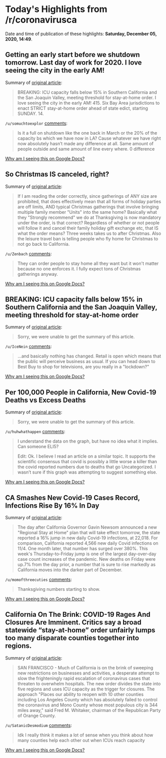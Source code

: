 # Today's Highlights from /r/coronavirusca

Date and time of publication of these highlights: **Saturday, December 05, 2020, 14:49**.

## Getting an early start before we shutdown tomorrow. Last day of work for 2020. I love seeing the city in the early AM!

Summary of [original article](https://v.redd.it/ox05dgc7pd361):

> BREAKING: ICU capacity falls below 15% in Southern California and the San Joaquin Valley, meeting threshold for stay-at-home order. I love seeing the city in the early AM! 415. Six Bay Area jurisdictions to enact STRICT stay-at-home order ahead of state edict, starting SUNDAY. 14.

`/u/somuchtoexplor` [comments](https://www.reddit.com/r/CoronavirusCA/comments/k78dtq/getting_an_early_start_before_we_shutdown/):

> Is it a full on shutdown like the one back in March or the 20% of the capacity bs which we have now in LA?
> Cause whatever we have right now absolutely hasn’t made any difference at all. Same amount of people outside and same amount of line every where. 0 difference

[Why am I seeing this on Google Docs?](https://docs.google.com/document/d/1Dc6We63vOXIZsc0op-Bt4abqkYjXzOigalQqFxmvvbM/edit?usp=sharing)

## So Christmas IS canceled, right?

Summary of [original article](https://www.reddit.com/r/CoronavirusCA/comments/k7d9ob/so_christmas_is_canceled_right/):

> If I am reading the order correctly, since gatherings of ANY size are prohibited, that does effectively mean that all forms of holiday parties are off limits, AND typical Christmas gatherings that involve bringing multiple family member "Units" into the same home? Basically what they "Strongly recommend" we do at Thanksgiving is now mandatory under the order, is that correct? Regardless of whether or not people will follow it and cancel their family holiday gift exchange etc, that IS what the order means? Three weeks takes us to after Christmas. Also the leisure travel ban is telling people who fly home for Christmas to not go back to California.

`/u/Zenbach` [comments](https://www.reddit.com/r/CoronavirusCA/comments/k7d9ob/so_christmas_is_canceled_right/):

> They can order people to stay home all they want but it won't matter because no one enforces it. I fully expect tons of Christmas gatherings anyway.

[Why am I seeing this on Google Docs?](https://docs.google.com/document/d/1Dc6We63vOXIZsc0op-Bt4abqkYjXzOigalQqFxmvvbM/edit?usp=sharing)

## BREAKING: ICU capacity falls below 15% in Southern California and the San Joaquin Valley, meeting threshold for stay-at-home order

Summary of [original article](https://twitter.com/bnodesk/status/1335097320472502273?s=21):

> Sorry, we were unable to get the summary of this article.

`/u/IceNein` [comments](https://www.reddit.com/r/CoronavirusCA/comments/k723im/breaking_icu_capacity_falls_below_15_in_southern/):

> ...and basically nothing has changed.  Retail is open which means that the public will perceive business as usual.  If you can head down to Best Buy to shop for televisions, are you really in a "lockdown?"

[Why am I seeing this on Google Docs?](https://docs.google.com/document/d/1Dc6We63vOXIZsc0op-Bt4abqkYjXzOigalQqFxmvvbM/edit?usp=sharing)

## Per 100,000 People in California, New Covid-19 Deaths vs Excess Deaths

Summary of [original article](https://datastudio.google.com/s/s6RYTpeli6c):

> Sorry, we were unable to get the summary of this article.

`/u/huhwhathappen` [comments](https://www.reddit.com/r/CoronavirusCA/comments/k7bish/per_100000_people_in_california_new_covid19/):

> I understand the data on the graph, but have no idea what it implies. Can someone ELI5?
> 
> Edit: Ok. I believe I read an article on a similar topic. It supports the scientific consensus that covid is possibly a little worse a killer than the covid reported numbers due to deaths that go Uncategorized. I wasn’t sure if this graph was attempting to suggest something else.

[Why am I seeing this on Google Docs?](https://docs.google.com/document/d/1Dc6We63vOXIZsc0op-Bt4abqkYjXzOigalQqFxmvvbM/edit?usp=sharing)

## CA Smashes New Covid-19 Cases Record, Infections Rise By 16% In Day

Summary of [original article](https://deadline.com/2020/12/california-coronavirus-new-covid-19-cases-record-22018-16-percent-jump-in-day-newsom-lockdown-1234650663/):

> The day after California Governor Gavin Newsom announced a new "Regional Stay at Home" plan that will take effect tomorrow, the state reported a 16% jump in new daily Covid-19 infections, at 22,018. For comparison, California reported 4,566 new daily Covid infections on 11/4. One month later, that number has surged over 380%. This week's Thursday-to-Friday jump is one of the largest day-over-day case count increases of the pandemic. New deaths on Friday were up.7% from the day prior, a number that is sure to rise markedly as California moves into the darker part of December.

`/u/momofthreecuties` [comments](https://www.reddit.com/r/CoronavirusCA/comments/k77fel/ca_smashes_new_covid19_cases_record_infections/):

> Thanksgiving numbers starting to show.

[Why am I seeing this on Google Docs?](https://docs.google.com/document/d/1Dc6We63vOXIZsc0op-Bt4abqkYjXzOigalQqFxmvvbM/edit?usp=sharing)

## California On The Brink: COVID-19 Rages And Closures Are Imminent. Critics say a broad statewide “stay-at-home” order unfairly lumps too many disparate counties together into regions.

Summary of [original article](https://www.huffpost.com/entry/california-on-the-brink-covid-19-rages-and-closures-are-imminent_n_5fcbb276c5b63a1534523ff6):

> SAN FRANCISCO - Much of California is on the brink of sweeping new restrictions on businesses and activities, a desperate attempt to slow the frighteningly rapid escalation of coronavirus cases that threaten to overwhelm hospitals. The new order divides the state into five regions and uses ICU capacity as the trigger for closures. The approach "Places our ability to reopen with 10 other counties including Los Angeles County which has absolutely failed to control the coronavirus and Mono County whose most populous city is 344 miles away," said Fred M. Whitaker, chairman of the Republican Party of Orange County.

`/u/SatanicDesmodium` [comments](https://www.reddit.com/r/CoronavirusCA/comments/k7ccaq/california_on_the_brink_covid19_rages_and/):

> Idk I really think it makes a lot of sense when you think about how many counties help each other out when ICUs reach capacity

[Why am I seeing this on Google Docs?](https://docs.google.com/document/d/1Dc6We63vOXIZsc0op-Bt4abqkYjXzOigalQqFxmvvbM/edit?usp=sharing)


